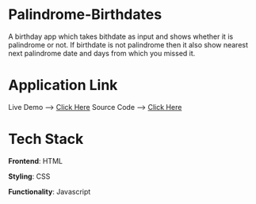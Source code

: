 # Palindrome-Birthdates

A birthday app which takes bithdate as input and shows whether it is palindrome or not. If birthdate is not palindrome then it also show nearest next palindrome date and days from which you missed it.

# Application Link
Live Demo --> [Click Here](https://anujbarochia-palindrome-birthdate-checker.netlify.app)
Source Code --> [Click Here](https://github.com/anujbarochia/Palindrome-Birthdates)

# Tech Stack

<b>Frontend</b>: HTML

<b>Styling</b>: CSS

<b>Functionality</b>: Javascript
